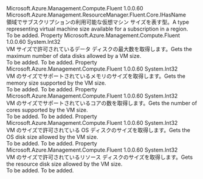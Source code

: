 <Type Name="IVirtualMachineSize" FullName="Microsoft.Azure.Management.Compute.Fluent.IVirtualMachineSize">
  <TypeSignature Language="C#" Value="public interface IVirtualMachineSize : Microsoft.Azure.Management.ResourceManager.Fluent.Core.IHasName" />
  <TypeSignature Language="ILAsm" Value=".class public interface auto ansi abstract IVirtualMachineSize implements class Microsoft.Azure.Management.ResourceManager.Fluent.Core.IHasName" />
  <TypeSignature Language="DocId" Value="T:Microsoft.Azure.Management.Compute.Fluent.IVirtualMachineSize" />
  <TypeSignature Language="VB.NET" Value="Public Interface IVirtualMachineSize&#xA;Implements IHasName" />
  <TypeSignature Language="F#" Value="type IVirtualMachineSize = interface&#xA;    interface IHasName" />
  <AssemblyInfo>
    <AssemblyName>Microsoft.Azure.Management.Compute.Fluent</AssemblyName>
    <AssemblyVersion>1.0.0.60</AssemblyVersion>
  </AssemblyInfo>
  <Interfaces>
    <Interface>
      <InterfaceName>Microsoft.Azure.Management.ResourceManager.Fluent.Core.IHasName</InterfaceName>
    </Interface>
  </Interfaces>
  <Docs>
    <summary>
            <span data-ttu-id="41992-101">領域でサブスクリプションの利用可能な仮想マシン サイズを表す型。</span><span class="sxs-lookup"><span data-stu-id="41992-101">A type representing virtual machine size available for a subscription in a region.</span></span>
            </summary>
    <remarks>To be added.</remarks>
  </Docs>
  <Members>
    <Member MemberName="MaxDataDiskCount">
      <MemberSignature Language="C#" Value="public int MaxDataDiskCount { get; }" />
      <MemberSignature Language="ILAsm" Value=".property instance int32 MaxDataDiskCount" />
      <MemberSignature Language="DocId" Value="P:Microsoft.Azure.Management.Compute.Fluent.IVirtualMachineSize.MaxDataDiskCount" />
      <MemberSignature Language="VB.NET" Value="Public ReadOnly Property MaxDataDiskCount As Integer" />
      <MemberSignature Language="F#" Value="member this.MaxDataDiskCount : int" Usage="Microsoft.Azure.Management.Compute.Fluent.IVirtualMachineSize.MaxDataDiskCount" />
      <MemberType>Property</MemberType>
      <AssemblyInfo>
        <AssemblyName>Microsoft.Azure.Management.Compute.Fluent</AssemblyName>
        <AssemblyVersion>1.0.0.60</AssemblyVersion>
      </AssemblyInfo>
      <ReturnValue>
        <ReturnType>System.Int32</ReturnType>
      </ReturnValue>
      <Docs>
        <summary>
            <span data-ttu-id="41992-102">VM サイズで許可されているデータ ディスクの最大数を取得します。</span><span class="sxs-lookup"><span data-stu-id="41992-102">Gets the maximum number of data disks allowed by a VM size.</span></span>
            </summary>
        <value>To be added.</value>
        <remarks>To be added.</remarks>
      </Docs>
    </Member>
    <Member MemberName="MemoryInMB">
      <MemberSignature Language="C#" Value="public int MemoryInMB { get; }" />
      <MemberSignature Language="ILAsm" Value=".property instance int32 MemoryInMB" />
      <MemberSignature Language="DocId" Value="P:Microsoft.Azure.Management.Compute.Fluent.IVirtualMachineSize.MemoryInMB" />
      <MemberSignature Language="VB.NET" Value="Public ReadOnly Property MemoryInMB As Integer" />
      <MemberSignature Language="F#" Value="member this.MemoryInMB : int" Usage="Microsoft.Azure.Management.Compute.Fluent.IVirtualMachineSize.MemoryInMB" />
      <MemberType>Property</MemberType>
      <AssemblyInfo>
        <AssemblyName>Microsoft.Azure.Management.Compute.Fluent</AssemblyName>
        <AssemblyVersion>1.0.0.60</AssemblyVersion>
      </AssemblyInfo>
      <ReturnValue>
        <ReturnType>System.Int32</ReturnType>
      </ReturnValue>
      <Docs>
        <summary>
            <span data-ttu-id="41992-103">VM のサイズでサポートされているメモリのサイズを取得します。</span><span class="sxs-lookup"><span data-stu-id="41992-103">Gets the memory size supported by the VM size.</span></span>
            </summary>
        <value>To be added.</value>
        <remarks>To be added.</remarks>
      </Docs>
    </Member>
    <Member MemberName="NumberOfCores">
      <MemberSignature Language="C#" Value="public int NumberOfCores { get; }" />
      <MemberSignature Language="ILAsm" Value=".property instance int32 NumberOfCores" />
      <MemberSignature Language="DocId" Value="P:Microsoft.Azure.Management.Compute.Fluent.IVirtualMachineSize.NumberOfCores" />
      <MemberSignature Language="VB.NET" Value="Public ReadOnly Property NumberOfCores As Integer" />
      <MemberSignature Language="F#" Value="member this.NumberOfCores : int" Usage="Microsoft.Azure.Management.Compute.Fluent.IVirtualMachineSize.NumberOfCores" />
      <MemberType>Property</MemberType>
      <AssemblyInfo>
        <AssemblyName>Microsoft.Azure.Management.Compute.Fluent</AssemblyName>
        <AssemblyVersion>1.0.0.60</AssemblyVersion>
      </AssemblyInfo>
      <ReturnValue>
        <ReturnType>System.Int32</ReturnType>
      </ReturnValue>
      <Docs>
        <summary>
            <span data-ttu-id="41992-104">VM のサイズでサポートされているコアの数を取得します。</span><span class="sxs-lookup"><span data-stu-id="41992-104">Gets the number of cores supported by the VM size.</span></span>
            </summary>
        <value>To be added.</value>
        <remarks>To be added.</remarks>
      </Docs>
    </Member>
    <Member MemberName="OSDiskSizeInMB">
      <MemberSignature Language="C#" Value="public int OSDiskSizeInMB { get; }" />
      <MemberSignature Language="ILAsm" Value=".property instance int32 OSDiskSizeInMB" />
      <MemberSignature Language="DocId" Value="P:Microsoft.Azure.Management.Compute.Fluent.IVirtualMachineSize.OSDiskSizeInMB" />
      <MemberSignature Language="VB.NET" Value="Public ReadOnly Property OSDiskSizeInMB As Integer" />
      <MemberSignature Language="F#" Value="member this.OSDiskSizeInMB : int" Usage="Microsoft.Azure.Management.Compute.Fluent.IVirtualMachineSize.OSDiskSizeInMB" />
      <MemberType>Property</MemberType>
      <AssemblyInfo>
        <AssemblyName>Microsoft.Azure.Management.Compute.Fluent</AssemblyName>
        <AssemblyVersion>1.0.0.60</AssemblyVersion>
      </AssemblyInfo>
      <ReturnValue>
        <ReturnType>System.Int32</ReturnType>
      </ReturnValue>
      <Docs>
        <summary>
            <span data-ttu-id="41992-105">VM のサイズで許可されている OS ディスクのサイズを取得します。</span><span class="sxs-lookup"><span data-stu-id="41992-105">Gets the OS disk size allowed by the VM size.</span></span>
            </summary>
        <value>To be added.</value>
        <remarks>To be added.</remarks>
      </Docs>
    </Member>
    <Member MemberName="ResourceDiskSizeInMB">
      <MemberSignature Language="C#" Value="public int ResourceDiskSizeInMB { get; }" />
      <MemberSignature Language="ILAsm" Value=".property instance int32 ResourceDiskSizeInMB" />
      <MemberSignature Language="DocId" Value="P:Microsoft.Azure.Management.Compute.Fluent.IVirtualMachineSize.ResourceDiskSizeInMB" />
      <MemberSignature Language="VB.NET" Value="Public ReadOnly Property ResourceDiskSizeInMB As Integer" />
      <MemberSignature Language="F#" Value="member this.ResourceDiskSizeInMB : int" Usage="Microsoft.Azure.Management.Compute.Fluent.IVirtualMachineSize.ResourceDiskSizeInMB" />
      <MemberType>Property</MemberType>
      <AssemblyInfo>
        <AssemblyName>Microsoft.Azure.Management.Compute.Fluent</AssemblyName>
        <AssemblyVersion>1.0.0.60</AssemblyVersion>
      </AssemblyInfo>
      <ReturnValue>
        <ReturnType>System.Int32</ReturnType>
      </ReturnValue>
      <Docs>
        <summary>
            <span data-ttu-id="41992-106">VM のサイズで許可されているリソース ディスクのサイズを取得します。</span><span class="sxs-lookup"><span data-stu-id="41992-106">Gets the resource disk size allowed by the VM size.</span></span>
            </summary>
        <value>To be added.</value>
        <remarks>To be added.</remarks>
      </Docs>
    </Member>
  </Members>
</Type>